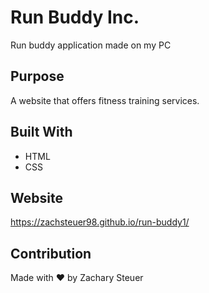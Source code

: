 # Run Buddy Inc.
Run buddy application made on my PC

## Purpose
A website that offers fitness training services.

## Built With
* HTML
* CSS

## Website
https://zachsteuer98.github.io/run-buddy1/

## Contribution
Made with ❤️ by Zachary Steuer



